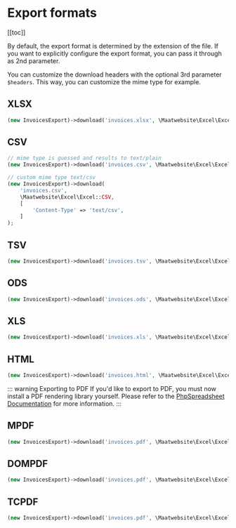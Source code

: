 # Export formats

[[toc]]

By default, the export format is determined by the extension of the file. If you want 
to explicitly configure the export format, you can pass it through as 2nd parameter. 

You can customize the download headers with the optional 3rd parameter `$headers`. 
This way, you can customize the mime type for example.


## XLSX

```php
(new InvoicesExport)->download('invoices.xlsx', \Maatwebsite\Excel\Excel::XLSX);
```

## CSV

```php
// mime type is guessed and results to text/plain
(new InvoicesExport)->download('invoices.csv', \Maatwebsite\Excel\Excel::CSV);

// custom mime type text/csv
(new InvoicesExport)->download(
    'invoices.csv', 
    \Maatwebsite\Excel\Excel::CSV, 
    [
        'Content-Type' => 'text/csv',
    ]
);
```

## TSV

```php
(new InvoicesExport)->download('invoices.tsv', \Maatwebsite\Excel\Excel::TSV);
```

## ODS

```php
(new InvoicesExport)->download('invoices.ods', \Maatwebsite\Excel\Excel::ODS);
```

## XLS

```php
(new InvoicesExport)->download('invoices.xls', \Maatwebsite\Excel\Excel::XLS);
```

## HTML

```php
(new InvoicesExport)->download('invoices.html', \Maatwebsite\Excel\Excel::HTML);
```

::: warning Exporting to PDF
If you'd like to export to PDF, you must now install a PDF rendering library yourself. Please refer to the [PhpSpreadsheet Documentation](https://phpspreadsheet.readthedocs.io/en/develop/topics/reading-and-writing-to-file/#pdf) for more information.
:::

## MPDF

```php
(new InvoicesExport)->download('invoices.pdf', \Maatwebsite\Excel\Excel::MPDF);
```

## DOMPDF

```php
(new InvoicesExport)->download('invoices.pdf', \Maatwebsite\Excel\Excel::DOMPDF);
```

## TCPDF

```php
(new InvoicesExport)->download('invoices.pdf', \Maatwebsite\Excel\Excel::TCPDF);
```
